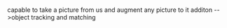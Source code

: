 # 
capable to take a picture from us and augment any picture to it
additon -->object tracking and matching
